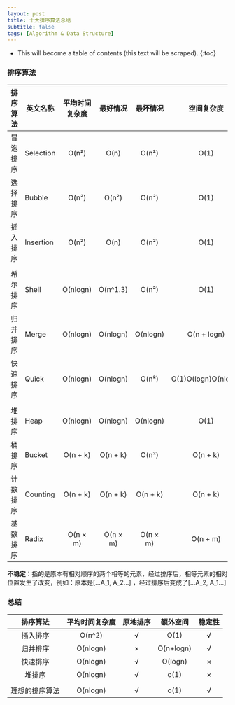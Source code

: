 ```yaml
---
layout: post
title: 十大排序算法总结
subtitle: false
tags: [Algorithm & Data Structure]
---
```

* This will become a table of contents (this text will be scraped).
{:toc}
<!-- ## 十大排序算法总结 -->

### 排序算法

| **排序算法** | 英文名称  | **平均时间复杂度** | **最好情况** | **最坏情况** |   **空间复杂度**    | 稳定性 |
| :----------: | --------- | :----------------: | :----------: | :----------: | :-----------------: | :----: |
|   冒泡排序   | Selection |       O(n²)        |     O(n)     |    O(n²)     |        O(1)         |  稳定  |
|   选择排序   | Bubble    |       O(n²)        |    O(n²)     |    O(n²)     |        O(1)         | 不稳定 |
|   插入排序   | Insertion |       O(n²)        |     O(n)     |    O(n²)     |        O(1)         |  稳定  |
|              |           |                    |              |              |                     |        |
|   希尔排序   | Shell     |      O(nlogn)      |   O(n^1.3)   |    O(n²)     |        O(1)         | 不稳定 |
|   归并排序   | Merge     |      O(nlogn)      |   O(nlogn)   |   O(nlogn)   |     O(n + logn)     |  稳定  |
|   快速排序   | Quick     |      O(nlogn)      |   O(nlogn)   |    O(n²)     | O(1)O(logn)O(nlogn) | 不稳定 |
|              |           |                    |              |              |                     |        |
|    堆排序    | Heap      |      O(nlogn)      |   O(nlogn)   |   O(nlogn)   |        O(1)         | 不稳定 |
|    桶排序    | Bucket    |      O(n + k)      |   O(n + k)   |    O(n²)     |      O(n + k)       |  稳定  |
|   计数排序   | Counting  |      O(n + k)      |   O(n + k)   |   O(n + k)   |      O(n + k)       |  稳定  |
|   基数排序   | Radix     |      O(n × m)      |   O(n × m)   |   O(n × m)   |      O(n + m)       |  稳定  |

**不稳定**：指的是原本有相对顺序的两个相等的元素，经过排序后，相等元素的相对位置发生了改变，例如：原本是[...A_1, A_2...] ，经过排序后变成了[...A_2, A_1...] 





### 总结

|  **排序算法**  | 平均时间复杂度 | 原地排序 | 额外空间  | 稳定性 |
| :------------: | :------------: | :------: | :-------: | :----: |
|    插入排序    |     O(n^2)     |    √     |   O(1)    |   √    |
|    归并排序    |    O(nlogn)    |    ×     | O(n+logn) |   √    |
|    快速排序    |    O(nlogn)    |    √     |  O(logn)  |   ×    |
|     堆排序     |    O(nlogn)    |    √     |   o(1)    |   ×    |
|                |                |          |           |        |
| 理想的排序算法 |    O(nlogn)    |    √     |   o(1)    |   √    |

